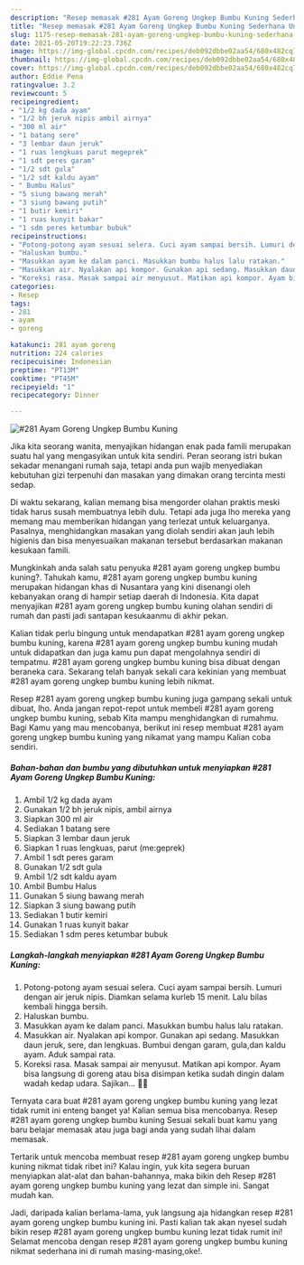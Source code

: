 ```yaml
---
description: "Resep memasak #281 Ayam Goreng Ungkep Bumbu Kuning Sederhana Untuk Jualan"
title: "Resep memasak #281 Ayam Goreng Ungkep Bumbu Kuning Sederhana Untuk Jualan"
slug: 1175-resep-memasak-281-ayam-goreng-ungkep-bumbu-kuning-sederhana-untuk-jualan
date: 2021-05-20T19:22:23.736Z
image: https://img-global.cpcdn.com/recipes/deb092dbbe02aa54/680x482cq70/281-ayam-goreng-ungkep-bumbu-kuning-foto-resep-utama.jpg
thumbnail: https://img-global.cpcdn.com/recipes/deb092dbbe02aa54/680x482cq70/281-ayam-goreng-ungkep-bumbu-kuning-foto-resep-utama.jpg
cover: https://img-global.cpcdn.com/recipes/deb092dbbe02aa54/680x482cq70/281-ayam-goreng-ungkep-bumbu-kuning-foto-resep-utama.jpg
author: Eddie Pena
ratingvalue: 3.2
reviewcount: 5
recipeingredient:
- "1/2 kg dada ayam"
- "1/2 bh jeruk nipis ambil airnya"
- "300 ml air"
- "1 batang sere"
- "3 lembar daun jeruk"
- "1 ruas lengkuas parut megeprek"
- "1 sdt peres garam"
- "1/2 sdt gula"
- "1/2 sdt kaldu ayam"
- " Bumbu Halus"
- "5 siung bawang merah"
- "3 siung bawang putih"
- "1 butir kemiri"
- "1 ruas kunyit bakar"
- "1 sdm peres ketumbar bubuk"
recipeinstructions:
- "Potong-potong ayam sesuai selera. Cuci ayam sampai bersih. Lumuri dengan air jeruk nipis. Diamkan selama kurleb 15 menit. Lalu bilas kembali hingga bersih."
- "Haluskan bumbu."
- "Masukkan ayam ke dalam panci. Masukkan bumbu halus lalu ratakan."
- "Masukkan air. Nyalakan api kompor. Gunakan api sedang. Masukkan daun jeruk, sere, dan lengkuas. Bumbui dengan garam, gula,dan kaldu ayam. Aduk sampai rata."
- "Koreksi rasa. Masak sampai air menyusut. Matikan api kompor. Ayam bisa langsung di goreng atau bisa disimpan ketika sudah dingin dalam wadah kedap udara. Sajikan... 👩‍🍳"
categories:
- Resep
tags:
- 281
- ayam
- goreng

katakunci: 281 ayam goreng 
nutrition: 224 calories
recipecuisine: Indonesian
preptime: "PT13M"
cooktime: "PT45M"
recipeyield: "1"
recipecategory: Dinner

---
```



![#281 Ayam Goreng Ungkep Bumbu Kuning](https://img-global.cpcdn.com/recipes/deb092dbbe02aa54/680x482cq70/281-ayam-goreng-ungkep-bumbu-kuning-foto-resep-utama.jpg)

Jika kita seorang wanita, menyajikan hidangan enak pada famili merupakan suatu hal yang mengasyikan untuk kita sendiri. Peran seorang istri bukan sekadar menangani rumah saja, tetapi anda pun wajib menyediakan kebutuhan gizi terpenuhi dan masakan yang dimakan orang tercinta mesti sedap.

Di waktu  sekarang, kalian memang bisa mengorder olahan praktis meski tidak harus susah membuatnya lebih dulu. Tetapi ada juga lho mereka yang memang mau memberikan hidangan yang terlezat untuk keluarganya. Pasalnya, menghidangkan masakan yang diolah sendiri akan jauh lebih higienis dan bisa menyesuaikan makanan tersebut berdasarkan makanan kesukaan famili. 



Mungkinkah anda salah satu penyuka #281 ayam goreng ungkep bumbu kuning?. Tahukah kamu, #281 ayam goreng ungkep bumbu kuning merupakan hidangan khas di Nusantara yang kini disenangi oleh kebanyakan orang di hampir setiap daerah di Indonesia. Kita dapat menyajikan #281 ayam goreng ungkep bumbu kuning olahan sendiri di rumah dan pasti jadi santapan kesukaanmu di akhir pekan.

Kalian tidak perlu bingung untuk mendapatkan #281 ayam goreng ungkep bumbu kuning, karena #281 ayam goreng ungkep bumbu kuning mudah untuk didapatkan dan juga kamu pun dapat mengolahnya sendiri di tempatmu. #281 ayam goreng ungkep bumbu kuning bisa dibuat dengan beraneka cara. Sekarang telah banyak sekali cara kekinian yang membuat #281 ayam goreng ungkep bumbu kuning lebih nikmat.

Resep #281 ayam goreng ungkep bumbu kuning juga gampang sekali untuk dibuat, lho. Anda jangan repot-repot untuk membeli #281 ayam goreng ungkep bumbu kuning, sebab Kita mampu menghidangkan di rumahmu. Bagi Kamu yang mau mencobanya, berikut ini resep membuat #281 ayam goreng ungkep bumbu kuning yang nikamat yang mampu Kalian coba sendiri.

<!--inarticleads1-->

##### Bahan-bahan dan bumbu yang dibutuhkan untuk menyiapkan #281 Ayam Goreng Ungkep Bumbu Kuning:

1. Ambil 1/2 kg dada ayam
1. Gunakan 1/2 bh jeruk nipis, ambil airnya
1. Siapkan 300 ml air
1. Sediakan 1 batang sere
1. Siapkan 3 lembar daun jeruk
1. Siapkan 1 ruas lengkuas, parut (me:geprek)
1. Ambil 1 sdt peres garam
1. Gunakan 1/2 sdt gula
1. Ambil 1/2 sdt kaldu ayam
1. Ambil  Bumbu Halus
1. Gunakan 5 siung bawang merah
1. Siapkan 3 siung bawang putih
1. Sediakan 1 butir kemiri
1. Gunakan 1 ruas kunyit bakar
1. Sediakan 1 sdm peres ketumbar bubuk




<!--inarticleads2-->

##### Langkah-langkah menyiapkan #281 Ayam Goreng Ungkep Bumbu Kuning:

1. Potong-potong ayam sesuai selera. Cuci ayam sampai bersih. Lumuri dengan air jeruk nipis. Diamkan selama kurleb 15 menit. Lalu bilas kembali hingga bersih.
1. Haluskan bumbu.
1. Masukkan ayam ke dalam panci. Masukkan bumbu halus lalu ratakan.
1. Masukkan air. Nyalakan api kompor. Gunakan api sedang. Masukkan daun jeruk, sere, dan lengkuas. Bumbui dengan garam, gula,dan kaldu ayam. Aduk sampai rata.
1. Koreksi rasa. Masak sampai air menyusut. Matikan api kompor. Ayam bisa langsung di goreng atau bisa disimpan ketika sudah dingin dalam wadah kedap udara. Sajikan... 👩‍🍳




Ternyata cara buat #281 ayam goreng ungkep bumbu kuning yang lezat tidak rumit ini enteng banget ya! Kalian semua bisa mencobanya. Resep #281 ayam goreng ungkep bumbu kuning Sesuai sekali buat kamu yang baru belajar memasak atau juga bagi anda yang sudah lihai dalam memasak.

Tertarik untuk mencoba membuat resep #281 ayam goreng ungkep bumbu kuning nikmat tidak ribet ini? Kalau ingin, yuk kita segera buruan menyiapkan alat-alat dan bahan-bahannya, maka bikin deh Resep #281 ayam goreng ungkep bumbu kuning yang lezat dan simple ini. Sangat mudah kan. 

Jadi, daripada kalian berlama-lama, yuk langsung aja hidangkan resep #281 ayam goreng ungkep bumbu kuning ini. Pasti kalian tak akan nyesel sudah bikin resep #281 ayam goreng ungkep bumbu kuning lezat tidak rumit ini! Selamat mencoba dengan resep #281 ayam goreng ungkep bumbu kuning nikmat sederhana ini di rumah masing-masing,oke!.


